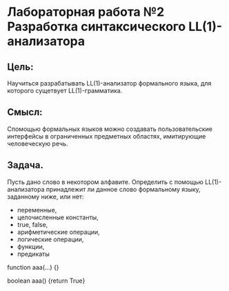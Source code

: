 # Лабораторная работа №2 Разработка синтаксического LL(1)-анализатора

## Цель:
Научиться разрабатывать LL(1)-анализатор формального языка, для которого сущетвует LL(1)-грамматика.

## Смысл:
Спомощью формальных языков можно создавать пользовательские интерфейсы в ограниченных предметных областях, имитирующие человеческую речь.

## Задача.
Пусть дано слово в некотором алфавите. Определить с помощью LL(1)-анализатора принадлежит ли данное слово формальному языку, заданному ниже, или нет:
* переменные,
* целочисленные константы,
* true, false,
* арифметические операции,
* логические операции,
* функции,
* предикаты


function aaa(...) {}

boolean aaa() {return True}